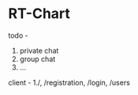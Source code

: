 # RT-Chart
todo -
1. private chat
2. group chat
3. ...

client - 
1./, /registration, /login, /users